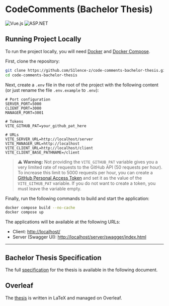 # CodeComments (Bachelor Thesis)

![Vue.js](https://img.shields.io/badge/vuejs-%2335495e.svg?style=for-the-badge&logo=vuedotjs&logoColor=%234FC08D)
![ASP.NET](https://img.shields.io/badge/ASP.NET-5C2D91?style=for-the-badge&logo=.net&logoColor=white)

## Running Project Locally

To run the project locally, you will need [Docker](https://www.docker.com/products/docker-desktop/) and [Docker Compose](https://docs.docker.com/compose/).

First, clone the repository:

```bash
git clone https://github.com/S1lence-z/code-comments-bachelor-thesis.git
cd code-comments-bachelor-thesis
```

Next, create a `.env` file in the root of the project with the following content (or just rename the file `.env.example` to `.env`):

```env
# Port configuration
SERVER_PORT=5000
CLIENT_PORT=3000
MANAGER_PORT=3001

# Tokens
VITE_GITHUB_PAT=your_github_pat_here

# URLs
VITE_SERVER_URL=http://localhost/server
VITE_MANAGER_URL=http://localhost
VITE_CLIENT_URL=http://localhost/client
VITE_CLIENT_BASE_PATHNAME=/client
```

> **⚠️ Warning:** Not providing the `VITE_GITHUB_PAT` variable gives you a very limited rate of requests to the GitHub API (50 requests per hour). To increase this limit to 5000 requests per hour, you can create a [GitHub Personal Access Token](https://docs.github.com/en/authentication/keeping-your-account-and-data-secure/creating-a-personal-access-token) and set it as the value of the `VITE_GITHUB_PAT` variable. If you do not want to create a token, you must leave the variable empty.

Finally, run the following commands to build and start the application:

```bash
docker compose build --no-cache
docker compose up
```

The applications will be available at the following URLs:

-   Client: [http://localhost/](http://localhost/)
-   Server (Swagger UI): [http://localhost/server/swagger/index.html](http://localhost/server/swagger/index.html)

---

## Bachelor Thesis Specification

The full [specification](./docs/Specification.md) for the thesis is available in the following document.

## Overleaf

The [thesis](https://www.overleaf.com/project/679d4155c4e6d540df8ca774) is written in LaTeX and managed on Overleaf.
